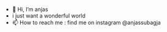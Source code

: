- 👋 Hi, I’m anjas
- i just want a wonderful world
- 📫 How to reach me : find me on instagram @anjassubagja

<!---
mediaaccess/mediaaccess is a ✨ special ✨ repository because its `README.md` (this file) appears on your GitHub profile.
You can click the Preview link to take a look at your changes.
--->
